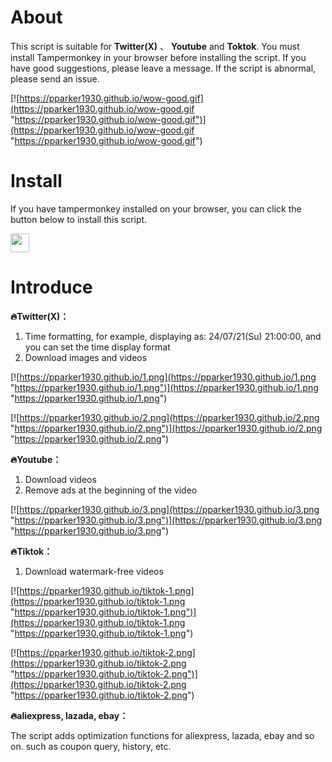 #  About
This script is suitable for **Twitter(X)** 、 **Youtube** and **Toktok**. You must install Tampermonkey in your browser before installing the script. If you have good suggestions, please leave a message. If the script is abnormal, please send an issue.

[![https://pparker1930.github.io/wow-good.gif](https://pparker1930.github.io/wow-good.gif "https://pparker1930.github.io/wow-good.gif")](https://pparker1930.github.io/wow-good.gif "https://pparker1930.github.io/wow-good.gif")

# Install
If you have tampermonkey installed on your browser, you can click the button below to install this script.

<a href="[https://static.staticj.top/script/update/github_only_ecommerce.user.js](https://static.staticj.top/script/update/github_union.user.js)" rel="nofollow">
  <img height="30px" src="https://img.shields.io/badge/Click_Install-119c02" data-canonical-src="https://img.shields.io/badge/Click_Install-119c02" style="max-width: 100%;">
</a>

# Introduce
**🔥Twitter(X)：**
1. Time formatting, for example, displaying as: 24/07/21(Su) 21:00:00, and you can set the time display format
2. Download images and videos

[![https://pparker1930.github.io/1.png](https://pparker1930.github.io/1.png "https://pparker1930.github.io/1.png")](https://pparker1930.github.io/1.png "https://pparker1930.github.io/1.png")

[![https://pparker1930.github.io/2.png](https://pparker1930.github.io/2.png "https://pparker1930.github.io/2.png")](https://pparker1930.github.io/2.png "https://pparker1930.github.io/2.png")

**🔥Youtube：**
1. Download videos
2. Remove ads at the beginning of the video

[![https://pparker1930.github.io/3.png](https://pparker1930.github.io/3.png "https://pparker1930.github.io/3.png")](https://pparker1930.github.io/3.png "https://pparker1930.github.io/3.png")

**🔥Tiktok：**
1. Download watermark-free videos

[![https://pparker1930.github.io/tiktok-1.png](https://pparker1930.github.io/tiktok-1.png "https://pparker1930.github.io/tiktok-1.png")](https://pparker1930.github.io/tiktok-1.png "https://pparker1930.github.io/tiktok-1.png")

[![https://pparker1930.github.io/tiktok-2.png](https://pparker1930.github.io/tiktok-2.png "https://pparker1930.github.io/tiktok-2.png")](https://pparker1930.github.io/tiktok-2.png "https://pparker1930.github.io/tiktok-2.png")

**🔥aliexpress, lazada, ebay：**

The script adds optimization functions for aliexpress, lazada, ebay and so on. such as coupon query, history, etc.

